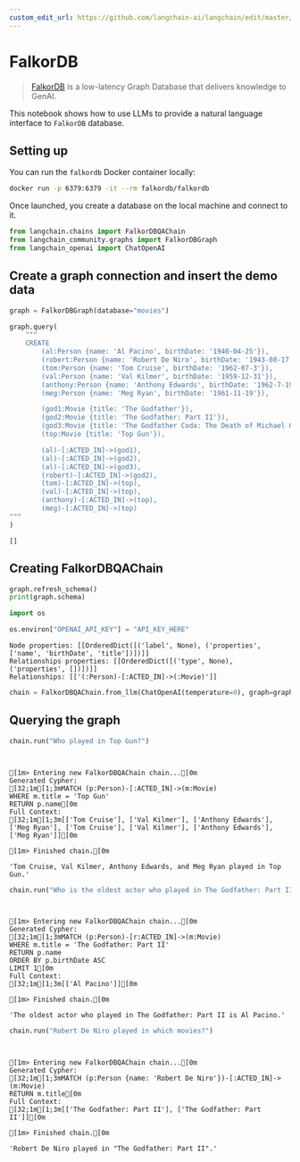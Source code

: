 ```yaml
---
custom_edit_url: https://github.com/langchain-ai/langchain/edit/master/docs/docs/integrations/graphs/falkordb.ipynb
---
```

# FalkorDB

>[FalkorDB](https://www.falkordb.com/) is a low-latency Graph Database that delivers knowledge to GenAI.


This notebook shows how to use LLMs to provide a natural language interface to `FalkorDB` database.


## Setting up

You can run the `falkordb` Docker container locally:

```bash
docker run -p 6379:6379 -it --rm falkordb/falkordb
```

Once launched, you create a database on the local machine and connect to it.


```python
from langchain.chains import FalkorDBQAChain
from langchain_community.graphs import FalkorDBGraph
from langchain_openai import ChatOpenAI
```

## Create a graph connection and insert the demo data


```python
graph = FalkorDBGraph(database="movies")
```


```python
graph.query(
    """
    CREATE 
        (al:Person {name: 'Al Pacino', birthDate: '1940-04-25'}),
        (robert:Person {name: 'Robert De Niro', birthDate: '1943-08-17'}),
        (tom:Person {name: 'Tom Cruise', birthDate: '1962-07-3'}),
        (val:Person {name: 'Val Kilmer', birthDate: '1959-12-31'}),
        (anthony:Person {name: 'Anthony Edwards', birthDate: '1962-7-19'}),
        (meg:Person {name: 'Meg Ryan', birthDate: '1961-11-19'}),

        (god1:Movie {title: 'The Godfather'}),
        (god2:Movie {title: 'The Godfather: Part II'}),
        (god3:Movie {title: 'The Godfather Coda: The Death of Michael Corleone'}),
        (top:Movie {title: 'Top Gun'}),

        (al)-[:ACTED_IN]->(god1),
        (al)-[:ACTED_IN]->(god2),
        (al)-[:ACTED_IN]->(god3),
        (robert)-[:ACTED_IN]->(god2),
        (tom)-[:ACTED_IN]->(top),
        (val)-[:ACTED_IN]->(top),
        (anthony)-[:ACTED_IN]->(top),
        (meg)-[:ACTED_IN]->(top)
"""
)
```



```output
[]
```


## Creating FalkorDBQAChain


```python
graph.refresh_schema()
print(graph.schema)

import os

os.environ["OPENAI_API_KEY"] = "API_KEY_HERE"
```
```output
Node properties: [[OrderedDict([('label', None), ('properties', ['name', 'birthDate', 'title'])])]]
Relationships properties: [[OrderedDict([('type', None), ('properties', [])])]]
Relationships: [['(:Person)-[:ACTED_IN]->(:Movie)']]
```

```python
chain = FalkorDBQAChain.from_llm(ChatOpenAI(temperature=0), graph=graph, verbose=True)
```

## Querying the graph


```python
chain.run("Who played in Top Gun?")
```
```output


[1m> Entering new FalkorDBQAChain chain...[0m
Generated Cypher:
[32;1m[1;3mMATCH (p:Person)-[:ACTED_IN]->(m:Movie)
WHERE m.title = 'Top Gun'
RETURN p.name[0m
Full Context:
[32;1m[1;3m[['Tom Cruise'], ['Val Kilmer'], ['Anthony Edwards'], ['Meg Ryan'], ['Tom Cruise'], ['Val Kilmer'], ['Anthony Edwards'], ['Meg Ryan']][0m

[1m> Finished chain.[0m
```


```output
'Tom Cruise, Val Kilmer, Anthony Edwards, and Meg Ryan played in Top Gun.'
```



```python
chain.run("Who is the oldest actor who played in The Godfather: Part II?")
```
```output


[1m> Entering new FalkorDBQAChain chain...[0m
Generated Cypher:
[32;1m[1;3mMATCH (p:Person)-[r:ACTED_IN]->(m:Movie)
WHERE m.title = 'The Godfather: Part II'
RETURN p.name
ORDER BY p.birthDate ASC
LIMIT 1[0m
Full Context:
[32;1m[1;3m[['Al Pacino']][0m

[1m> Finished chain.[0m
```


```output
'The oldest actor who played in The Godfather: Part II is Al Pacino.'
```



```python
chain.run("Robert De Niro played in which movies?")
```
```output


[1m> Entering new FalkorDBQAChain chain...[0m
Generated Cypher:
[32;1m[1;3mMATCH (p:Person {name: 'Robert De Niro'})-[:ACTED_IN]->(m:Movie)
RETURN m.title[0m
Full Context:
[32;1m[1;3m[['The Godfather: Part II'], ['The Godfather: Part II']][0m

[1m> Finished chain.[0m
```


```output
'Robert De Niro played in "The Godfather: Part II".'
```

